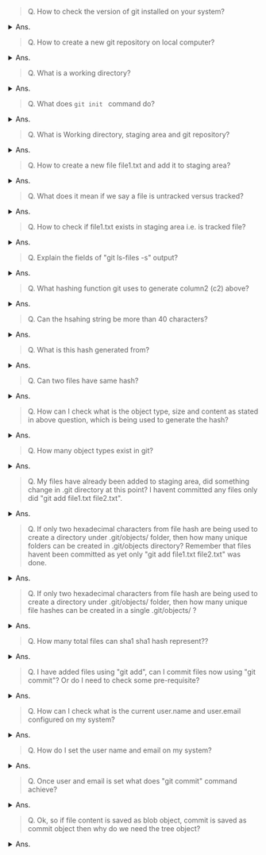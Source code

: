> Q. How to check the version of git installed on your system?
<details><summary>Ans.</summary>
<p>

```
$ git version
```
</p>
</details>



> Q. How to create a new git repository on local computer?
<details><summary>Ans.</summary>
<p>

```
#Create a directory, move into it and run "git init"
$ mkdir -p /apps/myDir
$ cd /apps/myDir
$ git init
```
</p>
</details>


> Q. What is a working directory?
<details><summary>Ans.</summary>
<p>

```
It is the directory from where "git init" was run.
If "git init" was run from within "/apps/myDir" then "/apps/myDir/" is working directory.
$ pwd
/apps/
$ mkdir myDir
$ cd /apps/myDir
$ git init
```
</p>
</details>


> Q. What does ```git init ``` command do?
<details><summary>Ans.</summary>
<p>

```
git init creates a .git folder inside the folder from where the "git init" was run.
If "git init" was run from "/apps/myDir" then 
we will see "/apps/myDir/.git" folder after running init.
.git is the folder which git uses to track the 
various objects within a working directory (/apps/myDir/ in our case).
```
</p>
</details>


> Q. What is Working directory, staging area and git repository?
<details><summary>Ans.</summary>
<p>

```
Between a file creation and commiting it in git repo,
below are the "areas" where a file exists in it lifecycle:
1) Working Directory:
This is where you ran git init command in (has .git folder)
and where you create the files/folders.  

2) Staging Area:
This is where file gets tracked for commit using add command.
Exa. git add <filename> adds file to staging area.

3) Git Repository:
This is where file gets addded once an added file gets committed.
Exa. git commit -m "Message"
```
</p>
</details>


> Q. How to create a new file file1.txt and add it to staging area?
<details><summary>Ans.</summary>
<p>

```
#Using "git add" command
$ touch file1.txt
$ git add file1.txt
```
</p>
</details>

> Q. What does it mean if we say a file is untracked versus tracked?
<details><summary>Ans.</summary>
<p>

```
1) Untracked files:
Files which have been created by user but not added
to staging area using "git add". Untracked files are
shown in red in "git status" output.

2) Tracked files:
Files which have been addded to staging area but
haven't been committed as yet. Only "git add" has
been performed on these files, not "git commit".
Tracked files are shown in green in "git status" output.
```
</p>
</details>


> Q. How to check if file1.txt exists in staging area i.e. is tracked file?
<details><summary>Ans.</summary>
<p>

```
#Using "git status" or "git ls-files -s"
$ git status
$ git ls-files -s

"git status" will show currently tracked (not committed) files (file1.txt) in green.
"git ls-files -s" output can give can be a test to see if a file is tracked, but what if it is already committed? 

###Perform below steps to see it in action
###create directory using "mkdir"
###move to directory using "cd"

$ mkdir test 
$ cd test 

###initialize repo using "git init"
###create a blank file in test directory using "touch"
$ git init 
$ touch file1.txt 

###check what files exist in working directory and are untracked using "git status". file1.txt should be in red(untracked).
$ git status 

###check which files are in staging area using "git ls-files -s". Should return nothing. 
$ git ls-files -s 

###create another blank file file2.txt in test directory.
###check what files exist in working directory and are untracked. file1.txt and file2.txt should be in red(untracked).
$ touch file2.txt 
$ git status 

###add file1.txt to staging area using "git add"
###"git status" should now show file1.txt in green (tracked) and file2.txt in red (untracked)
$ git add file1.txt 
$ git status 

###Below command should show file1.txt but not file2.txt
$ git ls-files -s 

###Should have content something similar to below
100644 e69de29bb2d1d6434b8b29ae775ad8c2e48c5391 0       file1.txt

###add file2.txt to staging area
$ git add file2.txt 

###Check file1.txt and file2.txt should be in green meaning it is in staging area.
$ git status 

###Below command should show file1.txt and file2.txt
$ git ls-files -s 

###Should have content something similar to below
100644 e69de29bb2d1d6434b8b29ae775ad8c2e48c5391 0       file1.txt
100644 e69de29bb2d1d6434b8b29ae775ad8c2e48c5391 0       file2.txt
```
</p>
</details>


> Q. Explain the fields of "git ls-files -s" output?
<details><summary>Ans.</summary>
<p>

```
c1     c2                                       c3      c4
100644 e69de29bb2d1d6434b8b29ae775ad8c2e48c5391 0       file1.txt

100644 - c1 defines type of file and its permission (100 being regular file 644 being it permission out of 777)
e69de2... - c2 this is the hash of the file1.txt
0 - c3 denotes how many versions of files exist in the repo. 0 denotes 0th version (only one version)
file1.txt - c4 is the file name in staging area.
```
</p>
</details>

> Q. What hashing function git uses to generate column2 (c2) above?
<details><summary>Ans.</summary>
<p>

```
SHA1. It is a 40 characters long hexadecimal string
```
</p>
</details>


> Q. Can the hsahing string be more than 40 characters?
<details><summary>Ans.</summary>
<p>

```
No. Since SHA1 is 160 bits long and each character in sha string is a hexadecimal representation (4 bits), hence
the hashing string can't be greater or less than 40 characters.
160 bits hash / 4bits to represent one hexadecimal character = 40 hexadecimal characters.
```
</p>
</details>

> Q. What is this hash generated from?
<details><summary>Ans.</summary>
<p>

```
The hash is generated using 4 elements:
- type of object being staged/tracked.
- size of object
- padding null character '\0'
- file content.
```
</p>
</details>

> Q. Can two files have same hash?
<details><summary>Ans.</summary>
<p>

```
Yes, if the object type, size and content of two files is same then their hash will be equal.
```
</p>
</details>

> Q. How can I check what is the object type, size and content as stated in above question, which is being used to generate the hash?
<details><summary>Ans.</summary>
<p>

```
Using "git cat-file" with the hash of the file we can get the info:
1) Content used for hash:
$ git cat-file -p e69de29bb2d1d6434b8b29ae775ad8c2e48c5391

2) Size of the file:
$ git cat-file -s e69de29bb2d1d6434b8b29ae775ad8c2e48c5391

3) Object type of the file:
$ git cat-file -t e69de29bb2d1d6434b8b29ae775ad8c2e48c5391
```
</p>
</details>


> Q. How many object types exist in git?
<details><summary>Ans.</summary>
<p>

```
There are four types of object:
1) blob - is used to store file data- it is generally a file.
2) commit - holds metadata for each change introduced in the repos. It includes author, committer, commit-data, and log- messages.
3) tree - this is to reference a directory structure. It holds reference hash to files within it.
4) tag - arbitrary human-readable name to a specific object usually a commit.
```
</p>
</details>

> Q. My files have already been added to staging area, did something change in .git directory at this point?
I havent committed any files only did "git add file1.txt file2.txt".
<details><summary>Ans.</summary>
<p>

```
Once "git add" has been run, we saw the hash of the file objects has been created when we ran "git ls-files -s" to check staging area.
For every hash (therefore object) a directory/file gets created in .git/ folder. 
The naming convention of the file is as follows (keeping our file hash e69de29bb2d1d6434b8b29ae775ad8c2e48c5391 in mind):

$ workingDirectory/.git/<firstTwoHashCharacters/<Last38HasCharactersFileName>

In our example by adding file to staging area git created below directory and file as our file hash was e69de29bb2d1d6434b8b29ae775ad8c2e48c5391:
/apps/myDir/.git/objects/e6/9de29bb2d1d6434b8b29ae775ad8c2e48c5391

Since both files had same hash, hence only one file exists.
```
</p>
</details>

> Q. If only two hexadecimal characters from file hash are being used to create a directory under .git/objects/ folder,
then how many unique folders can be created in .git/objects directory?
Remember that files havent been committed as yet only "git add file1.txt file2.txt" was done.
<details><summary>Ans.</summary>
<p>

```
Let's say you have one bit to work with "X", then you have only two options 0 or 1 to put in X, hence only two possible folderNames
can be created using one bit, either folder 0 or folder 1.
However if you had 2 bits "XY", then now you can create 4 folder names, essentially, 00, 01, 10 and 11.
If you had 3 bits "XYZ", then you can create 8 folder names, essentially, 000, 001, 010, 011, 100, 101, 110, 111.

So in essence if we had N number of bits to work with (in our above cases X had N as one, XY had N as 2, XYZ had N as 3) 
and if each of these bits had two options (say M where M which was either 0 or 1 in case of a bit) 
then one could create (number of options a bit represents) to the power (how many bits we had to work with) folder names.
In above examples M**N (or M exponent N) gave us 2 exp 1=2, 2 exp 2=4, 2 exp 3=8 and so on where M was 2(0 and 1) and N(1,2,3)...

In case of git it chooses first two hexadecimal characters as folder name, and remember we mentioned that each hexadecimal character is 4 bits.
So in total git can use 4+4 = 8 bits to represent each folder. Hence total folders will be 2 exp N = 2 exp 8 = 256 folders.
$ workingDirectory/.git/<firstTwoHashCharacters/<Last38HasCharactersFileName>

In our example by adding file to staging area git created below directory and file as our file hash was e69de29bb2d1d6434b8b29ae775ad8c2e48c5391:
/apps/myDir/.git/objects/e6/9de29bb2d1d6434b8b29ae775ad8c2e48c5391

Since both files had same hash, hence only one file exists.
```
</p>
</details>


> Q. If only two hexadecimal characters from file hash are being used to create a directory under .git/objects/ folder,
then how many unique file hashes can be created in a single .git/objects/<aGivenDirectory> ?
<details><summary>Ans.</summary>
<p>

```
By above logic when two char were used for folder names we had 2 exp (2 char * 4bits per char) = 2 exp 8 = 256 folders.
Thus number of unique files per folder will be 2 exp (38 char * 4 bits) = 2 exp 152

Similary a total of 256 folders * (2 exp 152) unique files can be represented.
Not surpisingly this is actually 2 exp 160 (as 256 = 2 exp 8 and 2 exp 8 * 2 exp 152 = 2 exp 160) where 160 bits
was how long a sha1 hash was.
```
</p>
</details>

> Q. How many total files can sha1 sha1 hash represent??
<details><summary>Ans.</summary>
<p>

```
Since there are 256 (2 exp 8) unique folders that can be represented in git/objects/ folder.
And each folder can have 2 exp 152 unique files i.e. 2 exp (38 char * 4 bits) = 2 exp 152

Hence total unique files which can be represented are (2 exp 8 folders) * (2 exp 152). 
Not surpisingly this is actually 2 exp 160 where sha1 hash length was 160 bits.
```
</p>
</details>


> Q. I have added files using "git add", can I commit files now using "git commit"?
Or do I need to check some pre-requisite?
<details><summary>Ans.</summary>
<p>

```
If user.name and user.email is already configured then there is no pre-req needed
to commit files. If not, we need to configure user name and email.
```
</p>
</details>

> Q. How can I check what is the current user.name and user.email
configured on my system?
<details><summary>Ans.</summary>
<p>

```bash
#Using "git config" command
$ git config user.name
$ git config user.email
$ git config --list | grep user
```
</p>
</details>


> Q. How do I set the user name and email on my system?
<details><summary>Ans.</summary>
<p>

```bash
#Using "git config" command
$ git config --global user.email "you@example.com"
$ git config --global user.name "your name"
```
</p>
</details>


> Q. Once user and email is set what does "git commit" command achieve?
<details><summary>Ans.</summary>
<p>

```
"git commit" achieves following:
1) Save the files from staging area to the git repository (or database if you want to call it).
2) Creates a additional hash objects:
 - Commit object: Has details like which author name and email, committer name,
   parent hash (previous commit to current commit) and email and tree object for this commit. 
 - Tree object: contains the reference of all the files and their types
   which were committed as part of this commit.

# Commit object content
$git cat-file -p <hash of commit object>
tree 05ca2475d3c2f22ff8835bb202c56b174603c5ff
author Your Name <you@example.com> 1609628181 +0000
committer Your Name <you@example.com> 1609628181 +0000

#Tree object content
$git cat-file -p <hash of tree object for above commit object first line>
100644 blob e69de29bb2d1d6434b8b29ae775ad8c2e48c5391    file1.txt
100644 blob e69de29bb2d1d6434b8b29ae775ad8c2e48c5391    file2.txt
```
</p>
</details>

> Q. Ok, so if file content is saved as blob object, commit is saved as commit object
then why do we need the tree object?
<details><summary>Ans.</summary>
<p>

```
A blob object is built using file content and 
some other "things" hashed together (object type [blob], size and null).
Tree object is a way to connect hash string to its filename, type and permissions.

#You can use below snippet to find each type of object 
which gets created after a commit.
$ WORKDIR=$(pwd); OBJDIR=$WORKDIR/.git/objects/; cd ${OBJDIR};clear;echo;echo;echo "|-> Obj Dir : "${OBJDIR}; find . -type f | while read fileName; do HASH=`echo ${fileName}|sed "s/\.//g" | sed "s/\///g"` ;echo "|  |--> File Name: "${fileName}; echo "|  |   |--> File Hash : "${HASH}; echo "|  |   |--> File Type : "`git cat-file -t ${HASH}`;echo "|  |   |--> File Size : "`git cat-file -s ${HASH}` ; echo "|  |   |--> File Data : ";git cat-file -p ${HASH}| while read line; do echo "|  |     "${line};done; echo "|  | "; echo "|  | ";done; cd ${WORKDIR}

```
</p>
</details>

